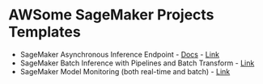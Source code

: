 # AWSome SageMaker Projects Templates

- SageMaker Asynchronous Inference Endpoint - [Docs](https://docs.aws.amazon.com/sagemaker/latest/dg/async-inference.html) - [Link](./asynchronous-inference-endpoint/)
- SageMaker Batch Inference with Pipelines and Batch Transform - [Link](./batch-inference)
- SageMaker Model Monitoring (both real-time and batch) - [Link](https://github.com/aws-samples/amazon-sagemaker-drift-detection)